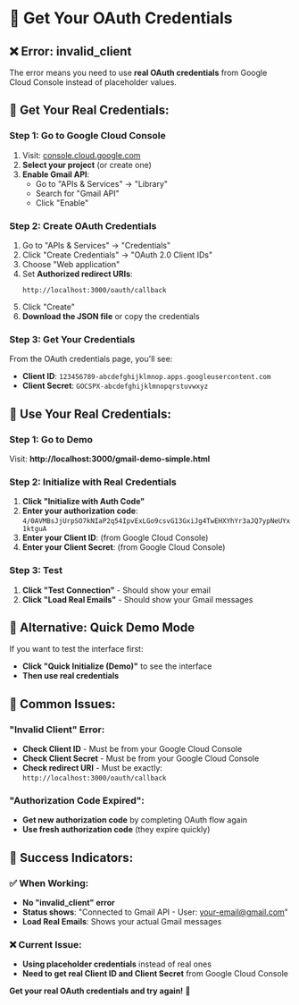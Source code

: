 # 🔑 Get Your OAuth Credentials

## ❌ **Error: invalid_client**

The error means you need to use **real OAuth credentials** from Google Cloud Console instead of placeholder values.

## 🎯 **Get Your Real Credentials:**

### **Step 1: Go to Google Cloud Console**
1. Visit: [console.cloud.google.com](https://console.cloud.google.com)
2. **Select your project** (or create one)
3. **Enable Gmail API**:
   - Go to "APIs & Services" → "Library"
   - Search for "Gmail API"
   - Click "Enable"

### **Step 2: Create OAuth Credentials**
1. Go to "APIs & Services" → "Credentials"
2. Click "Create Credentials" → "OAuth 2.0 Client IDs"
3. Choose "Web application"
4. Set **Authorized redirect URIs**:
   ```
   http://localhost:3000/oauth/callback
   ```
5. Click "Create"
6. **Download the JSON file** or copy the credentials

### **Step 3: Get Your Credentials**
From the OAuth credentials page, you'll see:
- **Client ID**: `123456789-abcdefghijklmnop.apps.googleusercontent.com`
- **Client Secret**: `GOCSPX-abcdefghijklmnopqrstuvwxyz`

## 🚀 **Use Your Real Credentials:**

### **Step 1: Go to Demo**
Visit: **http://localhost:3000/gmail-demo-simple.html**

### **Step 2: Initialize with Real Credentials**
1. **Click "Initialize with Auth Code"**
2. **Enter your authorization code**: `4/0AVMBsJjUrpSO7kNIaP2q54IpvExLGo9csvG13GxiJg4TwEHXYhYr3aJQ7ypNeUYx1ktguA`
3. **Enter your Client ID**: (from Google Cloud Console)
4. **Enter your Client Secret**: (from Google Cloud Console)

### **Step 3: Test**
1. **Click "Test Connection"** - Should show your email
2. **Click "Load Real Emails"** - Should show your Gmail messages

## 🔧 **Alternative: Quick Demo Mode**
If you want to test the interface first:
- **Click "Quick Initialize (Demo)"** to see the interface
- **Then use real credentials**

## 🚨 **Common Issues:**

### **"Invalid Client" Error:**
- **Check Client ID** - Must be from your Google Cloud Console
- **Check Client Secret** - Must be from your Google Cloud Console
- **Check redirect URI** - Must be exactly: `http://localhost:3000/oauth/callback`

### **"Authorization Code Expired":**
- **Get new authorization code** by completing OAuth flow again
- **Use fresh authorization code** (they expire quickly)

## 🎯 **Success Indicators:**

### ✅ **When Working:**
- **No "invalid_client" error**
- **Status shows**: "Connected to Gmail API - User: your-email@gmail.com"
- **Load Real Emails**: Shows your actual Gmail messages

### ❌ **Current Issue:**
- **Using placeholder credentials** instead of real ones
- **Need to get real Client ID and Client Secret** from Google Cloud Console

**Get your real OAuth credentials and try again!** 🎉 